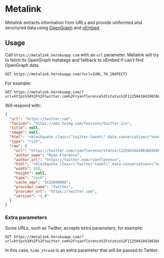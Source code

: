 # Metalink

Metalink extracts information from URLs and provide uniformed and structured data using [OpenGraph](https://ogp.me/) and [oEmbed](https://oembed.com/).

## Usage

Call `https://metalink.herokuapp.com` with an `url` parameter. Metalink will try to fetch its OpenGraph metatags and fallback to oEmbed if can't find OpenGraph data.

```http
GET https://metalink.herokuapp.com/?url={URL_TO_INSPECT}
```

For example:

```http
GET https://metalink.herokuapp.com/?url=https%3A%2F%2Ftwitter.com%2Fryanflorence%2Fstatus%2F1125041041063665666
```

Will respond with:

```json
{
  "url": "https://twitter.com",
  "favicon": "https://abs.twimg.com/favicons/twitter.ico",
  "title": null,
  "image": null,
  "html": "<blockquote class=\"twitter-tweet\" data-conversation=\"none\"><p lang=\"en\" dir=\"ltr\">The question is not &quot;when does this effect run&quot; the question is &quot;with which state does this effect synchronize with&quot;<br><br>useEffect(fn) // all state<br>useEffect(fn, []) // no state<br>useEffect(fn, [these, states])</p>&mdash; Ryan Florence (@ryanflorence) <a href=\"https://twitter.com/ryanflorence/status/1125041041063665666?ref_src=twsrc%5Etfw\">May 5, 2019</a></blockquote>\n<script async src=\"https://platform.twitter.com/widgets.js\" charset=\"utf-8\"></script>\n",
  "type": "rich",
  "raw": {
    "url": "https://twitter.com/ryanflorence/status/1125041041063665666",
    "author_name": "Ryan Florence",
    "author_url": "https://twitter.com/ryanflorence",
    "html": "<blockquote class=\"twitter-tweet\" data-conversation=\"none\"><p lang=\"en\" dir=\"ltr\">The question is not &quot;when does this effect run&quot; the question is &quot;with which state does this effect synchronize with&quot;<br><br>useEffect(fn) // all state<br>useEffect(fn, []) // no state<br>useEffect(fn, [these, states])</p>&mdash; Ryan Florence (@ryanflorence) <a href=\"https://twitter.com/ryanflorence/status/1125041041063665666?ref_src=twsrc%5Etfw\">May 5, 2019</a></blockquote>\n<script async src=\"https://platform.twitter.com/widgets.js\" charset=\"utf-8\"></script>\n",
    "width": 550,
    "height": null,
    "type": "rich",
    "cache_age": "3153600000",
    "provider_name": "Twitter",
    "provider_url": "https://twitter.com",
    "version": "1.0"
  }
}
```

### Extra parameters

Some URLs, such as Twitter, accepts extra parameters, for example:

```http
GET https://metalink.herokuapp.com/?url=https%3A%2F%2Ftwitter.com%2Fryanflorence%2Fstatus%2F1125041041063665666&hide_thread=true
```

In this case, `hide_thread` is an extra parameter that will be passed to Twitter.